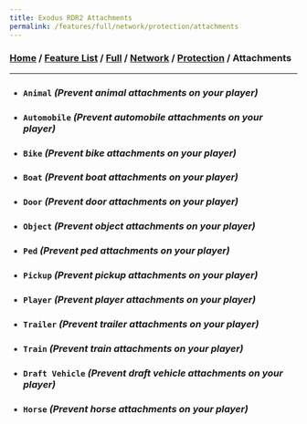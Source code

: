 ```yaml
---
title: Exodus RDR2 Attachments
permalink: /features/full/network/protection/attachments
---
```

### [Home](/) / [Feature List](/features) / [Full](/features/full) / [Network](/features/full/network) / [Protection](/features/full/network/protection) / Attachments
---
- ### `Animal` *(Prevent animal attachments on your player)*
- ### `Automobile` *(Prevent automobile attachments on your player)*
- ### `Bike` *(Prevent bike attachments on your player)*
- ### `Boat` *(Prevent boat attachments on your player)*
- ### `Door` *(Prevent door attachments on your player)*
- ### `Object` *(Prevent object attachments on your player)*
- ### `Ped` *(Prevent ped attachments on your player)*
- ### `Pickup` *(Prevent pickup attachments on your player)*
- ### `Player` *(Prevent player attachments on your player)*
- ### `Trailer` *(Prevent trailer attachments on your player)*
- ### `Train` *(Prevent train attachments on your player)*
- ### `Draft Vehicle` *(Prevent draft vehicle attachments on your player)*
- ### `Horse` *(Prevent horse attachments on your player)*
